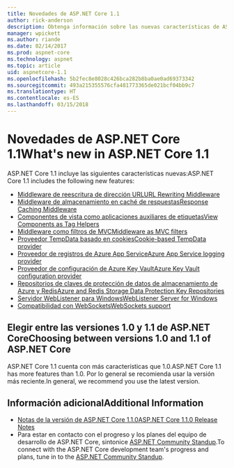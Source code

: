 ```yaml
---
title: Novedades de ASP.NET Core 1.1
author: rick-anderson
description: Obtenga información sobre las nuevas características de ASP.NET Core 1.1.
manager: wpickett
ms.author: riande
ms.date: 02/14/2017
ms.prod: aspnet-core
ms.technology: aspnet
ms.topic: article
uid: aspnetcore-1.1
ms.openlocfilehash: 5b2fec8e8028c426bca282b8ba0ae0ad69373342
ms.sourcegitcommit: 493a215355576cfa481773365de021bcf04bb9c7
ms.translationtype: HT
ms.contentlocale: es-ES
ms.lasthandoff: 03/15/2018
---
```

# <a name="whats-new-in-aspnet-core-11"></a><span data-ttu-id="86eeb-103">Novedades de ASP.NET Core 1.1</span><span class="sxs-lookup"><span data-stu-id="86eeb-103">What's new in ASP.NET Core 1.1</span></span>

<span data-ttu-id="86eeb-104">ASP.NET Core 1.1 incluye las siguientes características nuevas:</span><span class="sxs-lookup"><span data-stu-id="86eeb-104">ASP.NET Core 1.1 includes the following new features:</span></span>

- [<span data-ttu-id="86eeb-105">Middleware de reescritura de dirección URL</span><span class="sxs-lookup"><span data-stu-id="86eeb-105">URL Rewriting Middleware</span></span>](xref:fundamentals/url-rewriting)
- [<span data-ttu-id="86eeb-106">Middleware de almacenamiento en caché de respuestas</span><span class="sxs-lookup"><span data-stu-id="86eeb-106">Response Caching Middleware</span></span>](xref:performance/caching/middleware)
- [<span data-ttu-id="86eeb-107">Componentes de vista como aplicaciones auxiliares de etiquetas</span><span class="sxs-lookup"><span data-stu-id="86eeb-107">View Components as Tag Helpers</span></span>](xref:mvc/views/view-components#invoking-a-view-component-as-a-tag-helper)
- [<span data-ttu-id="86eeb-108">Middleware como filtros de MVC</span><span class="sxs-lookup"><span data-stu-id="86eeb-108">Middleware as MVC filters</span></span>](xref:mvc/controllers/filters#using-middleware-in-the-filter-pipeline)
- [<span data-ttu-id="86eeb-109">Proveedor TempData basado en cookies</span><span class="sxs-lookup"><span data-stu-id="86eeb-109">Cookie-based TempData provider</span></span>](xref:fundamentals/app-state#tempdata)
- [<span data-ttu-id="86eeb-110">Proveedor de registros de Azure App Service</span><span class="sxs-lookup"><span data-stu-id="86eeb-110">Azure App Service logging provider</span></span>](xref:fundamentals/logging/index#appservice)
- [<span data-ttu-id="86eeb-111">Proveedor de configuración de Azure Key Vault</span><span class="sxs-lookup"><span data-stu-id="86eeb-111">Azure Key Vault configuration provider</span></span>](xref:security/key-vault-configuration)
- [<span data-ttu-id="86eeb-112">Repositorios de claves de protección de datos de almacenamiento de Azure y Redis</span><span class="sxs-lookup"><span data-stu-id="86eeb-112">Azure and Redis Storage Data Protection Key Repositories</span></span>](xref:security/data-protection/implementation/key-storage-providers#azure-and-redis)
- [<span data-ttu-id="86eeb-113">Servidor WebListener para Windows</span><span class="sxs-lookup"><span data-stu-id="86eeb-113">WebListener Server for Windows</span></span>](xref:fundamentals/servers/weblistener)
- [<span data-ttu-id="86eeb-114">Compatibilidad con WebSockets</span><span class="sxs-lookup"><span data-stu-id="86eeb-114">WebSockets support</span></span>](xref:fundamentals/websockets)

## <a name="choosing-between-versions-10-and-11-of-aspnet-core"></a><span data-ttu-id="86eeb-115">Elegir entre las versiones 1.0 y 1.1 de ASP.NET Core</span><span class="sxs-lookup"><span data-stu-id="86eeb-115">Choosing between versions 1.0 and 1.1 of ASP.NET Core</span></span>

<span data-ttu-id="86eeb-116">ASP.NET Core 1.1 cuenta con más características que 1.0.</span><span class="sxs-lookup"><span data-stu-id="86eeb-116">ASP.NET Core 1.1 has more features than 1.0.</span></span> <span data-ttu-id="86eeb-117">Por lo general se recomienda usar la versión más reciente.</span><span class="sxs-lookup"><span data-stu-id="86eeb-117">In general, we recommend you use the latest version.</span></span>

## <a name="additional-information"></a><span data-ttu-id="86eeb-118">Información adicional</span><span class="sxs-lookup"><span data-stu-id="86eeb-118">Additional Information</span></span>

- [<span data-ttu-id="86eeb-119">Notas de la versión de ASP.NET Core 1.1.0</span><span class="sxs-lookup"><span data-stu-id="86eeb-119">ASP.NET Core 1.1.0 Release Notes</span></span>](https://github.com/aspnet/Home/releases/tag/1.1.0)
- <span data-ttu-id="86eeb-120">Para estar en contacto con el progreso y los planes del equipo de desarrollo de ASP.NET Core, sintonice [ASP.NET Community Standup](https://live.asp.net/).</span><span class="sxs-lookup"><span data-stu-id="86eeb-120">To connect with the ASP.NET Core development team's progress and plans, tune in to the [ASP.NET Community Standup](https://live.asp.net/).</span></span>
